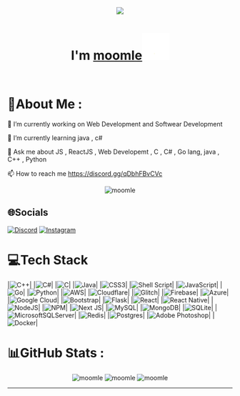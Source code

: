 <p align="center">
  <img src="https://miro.medium.com/max/2048/1*OohqW5DGh9CQS4hLY5FXzA.png" height="230"/>
</p>
<h1 align="center">I'm <a href="https://onur-oenker.com/">moomle<a><img src="https://github.com/Kathryn-Jie/Kathryn-Jie/blob/main/wave.gif" width="60px"/></h1>

<Br>

# 💫About Me :
🔭 I’m currently working on Web Development and Softwear Development

🌱 I’m currently learning java , c#

💬 Ask me about JS , ReactJS , Web Developemt , C , C# , Go lang, java , C++ , Python

📫 How to reach me https://discord.gg/qDbhFBvCVc
<p align="center">
  <img src="https://komarev.com/ghpvc/?username=moomle0000&label=Profile%20views&color=0e75b6&style=flat" alt="moomle"/> 
</p>

## 🌐Socials
[![Discord](https://img.shields.io/badge/Discord-%237289DA.svg?logo=discord&logoColor=white)](htttps://discord.gg/qDbhFBvCVc) [![Instagram](https://img.shields.io/badge/Instagram-%23E4405F.svg?logo=Instagram&logoColor=white)](https://instagram.com/lm_moomle) 

# 💻Tech Stack
|![C++](https://img.shields.io/badge/c++-%2300599C.svg?style=for-the-badge&logo=c%2B%2B&logoColor=white)| |![C#](https://img.shields.io/badge/c%23-%23239120.svg?style=for-the-badge&logo=c-sharp&logoColor=white)| |![C](https://img.shields.io/badge/c-%2300599C.svg?style=for-the-badge&logo=c&logoColor=white)| |![Java](https://img.shields.io/badge/java-%23ED8B00.svg?style=for-the-badge&logo=java&logoColor=white)| |![CSS3](https://img.shields.io/badge/css3-%231572B6.svg?style=for-the-badge&logo=css3&logoColor=white)| |![Shell Script](https://img.shields.io/badge/shell_script-%23121011.svg?style=for-the-badge&logo=gnu-bash&logoColor=white)| |![JavaScript](https://img.shields.io/badge/javascript-%23323330.svg?style=for-the-badge&logo=javascript&logoColor=%23F7DF1E)| |![Go](https://img.shields.io/badge/go-%2300ADD8.svg?style=for-the-badge&logo=go&logoColor=white)| |![Python](https://img.shields.io/badge/python-3670A0?style=for-the-badge&logo=python&logoColor=ffdd54)| |![AWS](https://img.shields.io/badge/AWS-%23FF9900.svg?style=for-the-badge&logo=amazon-aws&logoColor=white)| |![Cloudflare](https://img.shields.io/badge/Cloudflare-F38020?style=for-the-badge&logo=Cloudflare&logoColor=white)| |![Glitch](https://img.shields.io/badge/glitch-%233333FF.svg?style=for-the-badge&logo=glitch&logoColor=white)| |![Firebase](https://img.shields.io/badge/firebase-%23039BE5.svg?style=for-the-badge&logo=firebase)| |![Azure](https://img.shields.io/badge/azure-%230072C6.svg?style=for-the-badge&logo=azure-devops&logoColor=white)| |![Google Cloud](https://img.shields.io/badge/Google%20Cloud-%234285F4.svg?style=for-the-badge&logo=google-cloud&logoColor=white)| |![Bootstrap](https://img.shields.io/badge/bootstrap-%23563D7C.svg?style=for-the-badge&logo=bootstrap&logoColor=white)| |![Flask](https://img.shields.io/badge/flask-%23000.svg?style=for-the-badge&logo=flask&logoColor=white)| |![React](https://img.shields.io/badge/react-%2320232a.svg?style=for-the-badge&logo=react&logoColor=%2361DAFB)| |![React Native](https://img.shields.io/badge/react_native-%2320232a.svg?style=for-the-badge&logo=react&logoColor=%2361DAFB)| |![NodeJS](https://img.shields.io/badge/node.js-6DA55F?style=for-the-badge&logo=node.js&logoColor=white)| |![NPM](https://img.shields.io/badge/NPM-%23000000.svg?style=for-the-badge&logo=npm&logoColor=white)| |![Next JS](https://img.shields.io/badge/Next-black?style=for-the-badge&logo=next.js&logoColor=white)| |![MySQL](https://img.shields.io/badge/mysql-%2300f.svg?style=for-the-badge&logo=mysql&logoColor=white)| |![MongoDB](https://img.shields.io/badge/MongoDB-%234ea94b.svg?style=for-the-badge&logo=mongodb&logoColor=white)| |![SQLite](https://img.shields.io/badge/sqlite-%2307405e.svg?style=for-the-badge&logo=sqlite&logoColor=white)| |![MicrosoftSQLServer](https://img.shields.io/badge/Microsoft%20SQL%20Sever-CC2927?style=for-the-badge&logo=microsoft%20sql%20server&logoColor=white)| |![Redis](https://img.shields.io/badge/redis-%23DD0031.svg?style=for-the-badge&logo=redis&logoColor=white)| |![Postgres](https://img.shields.io/badge/postgres-%23316192.svg?style=for-the-badge&logo=postgresql&logoColor=white)| |![Adobe Photoshop](https://img.shields.io/badge/adobephotoshop-%2331A8FF.svg?style=for-the-badge&logo=adobephotoshop&logoColor=white)| |![Docker](https://img.shields.io/badge/docker-%230db7ed.svg?style=for-the-badge&logo=docker&logoColor=white)|
# 📊GitHub Stats :

<p align="center">
  <img src="https://github-readme-stats.vercel.app/api?username=moomle&theme=radical&hide_border=false&include_all_commits=false&count_private=false" alt="moomle"/>
  <img src="https://github-readme-streak-stats.herokuapp.com/?user=moomle&theme=radical&hide_border=false" alt="moomle"/>
  <img src="https://github-readme-stats.vercel.app/api/top-langs/?username=moomle&theme=radical&hide_border=false&include_all_commits=false&count_private=false&layout=compact" alt="moomle"/>
  
</p>



---

